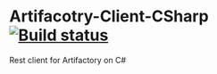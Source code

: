 # Artifacotry-Client-CSharp [![Build status](https://ci.appveyor.com/api/projects/status/7q38la3x5wo4lffc?svg=true)](https://ci.appveyor.com/project/Gotcha7770/artifacotry-client-csharp)
Rest client for Artifactory on C#
